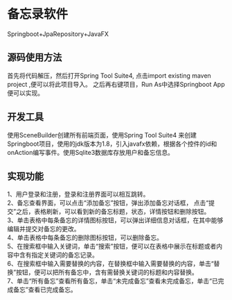 
# 备忘录软件

Springboot+JpaRepository+JavaFX



## 源码使用方法

首先将代码解压，然后打开Spring Tool Suite4, 点击import existing maven project ,便可以将此项目导入。
之后再右键项目，Run As中选择Springboot App便可以实现。
## 开发工具
使用SceneBuilder创建所有前端页面，使用Spring Tool Suite4 来创建Springboot项目，使用的jdk版本为1.8，引入javafx依赖，根据各个控件的id和onAction编写事件。使用Sqlite3数据库存放用户和备忘信息。
## 实现功能
1、用户登录和注册，登录和注册界面可以相互跳转。</br>
2、备忘查看界面，可以点击“添加备忘”按钮，弹出添加备忘对话框，
点击“提交”之后，表格刷新，可以看到新的备忘标题，状态，详情按钮和删除按钮。</br>
3、单击表格中每条备忘的详情图标按钮，可以弹出详细信息对话框，在其中能够编辑并提交对备忘的更改。</br>
4、单击表格中每条备忘的删除图标按钮，可以删除备忘。</br>
5、在搜索框中输入关键词，单击“搜索”按钮，便可以在表格中展示在标题或者内容中含有指定关键词的备忘记录。</br>
6、在搜索框中输入需要替换的内容，在替换框中输入需要替换的内容，单击“替换”按钮，便可以把所有备忘中，含有需替换关键词的标题和内容替换。</br>
7、单击“所有备忘”查看所有备忘，单击“未完成备忘”查看未完成备忘，单击“已完成备忘”查看已完成备忘。
